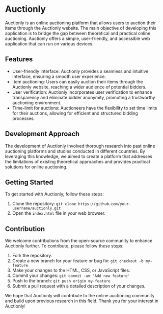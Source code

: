 # Auctionly

Auctionly is an online auctioning platform that allows users to auction their items through the Auctionly website. The main objective of developing this application is to bridge the gap between theoretical and practical online auctioning. Auctionly offers a simple, user-friendly, and accessible web application that can run on various devices.

## Features

- User-friendly interface: Auctionly provides a seamless and intuitive interface, ensuring a smooth user experience.
- Item auctioning: Users can easily auction their items through the Auctionly website, reaching a wider audience of potential bidders.
- User verification: Auctionly incorporates user verification to enhance transparency and eliminate bidder anonymity, promoting a trustworthy auctioning environment.
- Time-limit for auctions: Auctioneers have the flexibility to set time limits for their auctions, allowing for efficient and structured bidding processes.

## Development Approach

The development of Auctionly involved thorough research into past online auctioning platforms and studies conducted in different countries. By leveraging this knowledge, we aimed to create a platform that addresses the limitations of existing theoretical approaches and provides practical solutions for online auctioning.

## Getting Started

To get started with Auctionly, follow these steps:

1. Clone the repository: `git clone https://github.com/your-username/auctionly.git`
2. Open the `index.html` file in your web browser.

## Contribution

We welcome contributions from the open-source community to enhance Auctionly further. To contribute, please follow these steps:

1. Fork the repository.
2. Create a new branch for your feature or bug fix: `git checkout -b my-feature`
3. Make your changes to the HTML, CSS, or JavaScript files.
4. Commit your changes: `git commit -am 'Add new feature'`
5. Push to the branch: `git push origin my-feature`
6. Submit a pull request with a detailed description of your changes.



We hope that Auctionly will contribute to the online auctioning community and build upon previous research in this field. Thank you for your interest in Auctionly!
